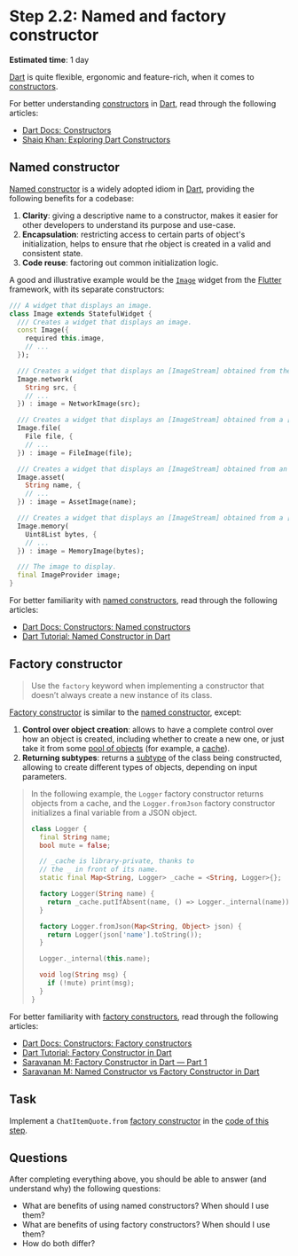 Step 2.2: Named and factory constructor
=======================================

**Estimated time**: 1 day

[Dart] is quite flexible, ergonomic and feature-rich, when it comes to [constructors][1].

For better understanding [constructors][1] in [Dart], read through the following articles:
- [Dart Docs: Constructors][1]
- [Shaiq Khan: Exploring Dart Constructors][2]




## Named constructor

[Named constructor][11] is a widely adopted idiom in [Dart], providing the following benefits for a codebase:
1. **Clarity**: giving a descriptive name to a constructor, makes it easier for other developers to understand its purpose and use-case.
2. **Encapsulation**: restricting access to certain parts of object's initialization, helps to ensure that rhe object is created in a valid and consistent state.
3. **Code reuse**: factoring out common initialization logic.

A good and illustrative example would be the [`Image`] widget from the [Flutter] framework, with its separate constructors:
```dart
/// A widget that displays an image.
class Image extends StatefulWidget {
  /// Creates a widget that displays an image.
  const Image({
    required this.image,
    // ...
  });

  /// Creates a widget that displays an [ImageStream] obtained from the network.
  Image.network(
    String src, {
    // ...
  }) : image = NetworkImage(src);

  /// Creates a widget that displays an [ImageStream] obtained from a [File].
  Image.file(
    File file, {
    // ...
  }) : image = FileImage(file);

  /// Creates a widget that displays an [ImageStream] obtained from an asset bundle.
  Image.asset(
    String name, {
    // ...
  }) : image = AssetImage(name);

  /// Creates a widget that displays an [ImageStream] obtained from a [Uint8List].
  Image.memory(
    Uint8List bytes, {
    // ...
  }) : image = MemoryImage(bytes);

  /// The image to display.
  final ImageProvider image;
}
```

For better familiarity with [named constructors][11], read through the following articles:
- [Dart Docs: Constructors: Named constructors][11]
- [Dart Tutorial: Named Constructor in Dart][12]




## Factory constructor

> Use the `factory` keyword when implementing a constructor that doesn’t always create a new instance of its class.

[Factory constructor][21] is similar to the [named constructor][11], except:
1. **Control over object creation**: allows to have a complete control over how an object is created, including whether to create a new one, or just take it from some [pool of objects][22] (for example, a [cache][23]).
2. **Returning subtypes**: returns a [subtype][24] of the class being constructed, allowing to create different types of objects, depending on input parameters.

> In the following example, the `Logger` factory constructor returns objects from a cache, and the `Logger.fromJson` factory constructor initializes a final variable from a JSON object.
> ```dart
> class Logger {
>   final String name;
>   bool mute = false;
>
>   // _cache is library-private, thanks to
>   // the _ in front of its name.
>   static final Map<String, Logger> _cache = <String, Logger>{};
>
>   factory Logger(String name) {
>     return _cache.putIfAbsent(name, () => Logger._internal(name));
>   }
>
>   factory Logger.fromJson(Map<String, Object> json) {
>     return Logger(json['name'].toString());
>   }
>
>   Logger._internal(this.name);
>
>   void log(String msg) {
>     if (!mute) print(msg);
>   }
> }
> ```

For better familiarity with [factory constructors][21], read through the following articles:
- [Dart Docs: Constructors: Factory constructors][21]
- [Dart Tutorial: Factory Constructor in Dart][27]
- [Saravanan M: Factory Constructor in Dart — Part 1][25]
- [Saravanan M: Named Constructor vs Factory Constructor in Dart][26]




## Task

Implement a `ChatItemQuote.from` [factory constructor][21] in the [code of this step](task.dart).




## Questions

After completing everything above, you should be able to answer (and understand why) the following questions:
- What are benefits of using named constructors? When should I use them?
- What are benefits of using factory constructors? When should I use them?
- How do both differ?




[`Image`]: https://api.flutter.dev/flutter/widgets/Image-class.html
[Dart]: https://dart.dev
[Flutter]: https://flutter.dev

[1]: https://dart.dev/language/constructors
[2]: https://medium.flutterdevs.com/exploring-dart-constructors-345398a0e4c5
[11]: https://dart.dev/language/constructors#named-constructors
[12]: https://dart-tutorial.com/object-oriented-programming/named-constructor-in-dart
[21]: https://dart.dev/language/constructors#factory-constructors
[22]: https://en.wikipedia.org/wiki/Object_pool_pattern
[23]: https://en.wikipedia.org/wiki/Cache_(computing)
[24]: https://en.wikipedia.org/wiki/Subtyping
[25]: https://medium.com/nerd-for-tech/factory-constructor-in-dart-part-1-1bbdf0d0f7f0
[26]: https://medium.com/nerd-for-tech/named-constructor-vs-factory-constructor-in-dart-ba28250b2747
[27]: https://dart-tutorial.com/object-oriented-programming/factory-constructor-in-dart
